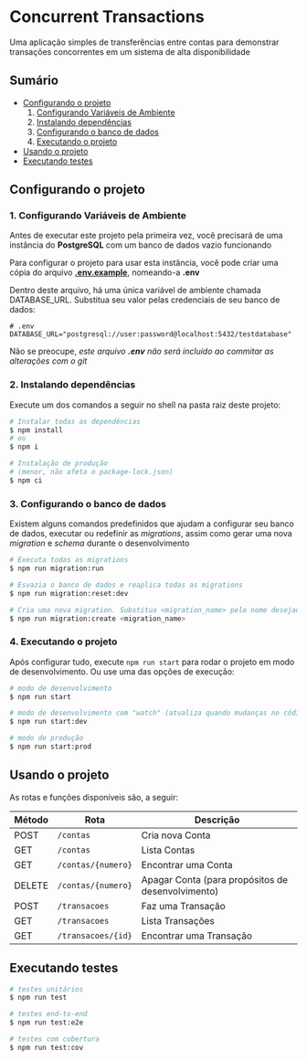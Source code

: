 # Concurrent Transactions

Uma aplicação simples de transferências entre contas para demonstrar transações concorrentes em um sistema de alta disponibilidade

## Sumário

- [Configurando o projeto](#project-setup)
  1. [Configurando Variáveis de Ambiente](#1-configurando-variáveis-de-ambiente)
  2. [Instalando dependências](#2-instalando-dependências)
  3. [Configurando o banco de dados](#3-configurando-o-banco-de-dados)
  4. [Executando o projeto](#4-executando-o-projeto)
- [Usando o projeto](#usando-o-projeto)
- [Executando testes](#executando-testes)

## Configurando o projeto

### 1. Configurando Variáveis de Ambiente

Antes de executar este projeto pela primeira vez, você precisará de uma instância do **PostgreSQL** com um banco de dados vazio funcionando

Para configurar o projeto para usar esta instância, você pode criar uma cópia do arquivo [**.env.example**](/.env.example), nomeando-a **.env**

Dentro deste arquivo, há uma única variável de ambiente chamada DATABASE_URL. Substitua seu valor pelas credenciais de seu banco de dados:

```shell
# .env
DATABASE_URL="postgresql://user:password@localhost:5432/testdatabase"
```

Não se preocupe, _este arquivo **.env** não será incluído ao commitar as alterações com o git_

### 2. Instalando dependências

Execute um dos comandos a seguir no shell na pasta raiz deste projeto:

```bash
# Instalar todas as dependências
$ npm install
# ou
$ npm i

# Instalação de produção
# (menor, não afeta o package-lock.json)
$ npm ci
```

### 3. Configurando o banco de dados

Existem alguns comandos predefinidos que ajudam a configurar seu banco de dados, executar ou redefinir as _migrations_, assim como gerar uma nova _migration_ e _schema_ durante o desenvolvimento

```bash
# Executa todas as migrations
$ npm run migration:run

# Esvazia o banco de dados e reaplica todas as migrations
$ npm run migration:reset:dev

# Cria uma nova migration. Substitua <migration_name> pelo nome desejado
$ npm run migration:create <migration_name>
```

### 4. Executando o projeto

Após configurar tudo, execute `npm run start` para rodar o projeto em modo de desenvolvimento. Ou use uma das opções de execução:

```bash
# modo de desenvolvimento
$ npm run start

# modo de desenvolvimento com "watch" (atualiza quando mudanças no código são salvas)
$ npm run start:dev

# modo de produção
$ npm run start:prod
```

## Usando o projeto

As rotas e funções disponíveis são, a seguir:

| Método | Rota               | Descrição                                         |
| ------ | ------------------ | ------------------------------------------------- |
| POST   | `/contas`          | Cria nova Conta                                   |
| GET    | `/contas`          | Lista Contas                                      |
| GET    | `/contas/{numero}` | Encontrar uma Conta                               |
| DELETE | `/contas/{numero}` | Apagar Conta (para propósitos de desenvolvimento) |
| POST   | `/transacoes`      | Faz uma Transação                                 |
| GET    | `/transacoes`      | Lista Transações                                  |
| GET    | `/transacoes/{id}` | Encontrar uma Transação                           |

## Executando testes

```bash
# testes unitários
$ npm run test

# testes end-to-end
$ npm run test:e2e

# testes com cobertura
$ npm run test:cov
```
